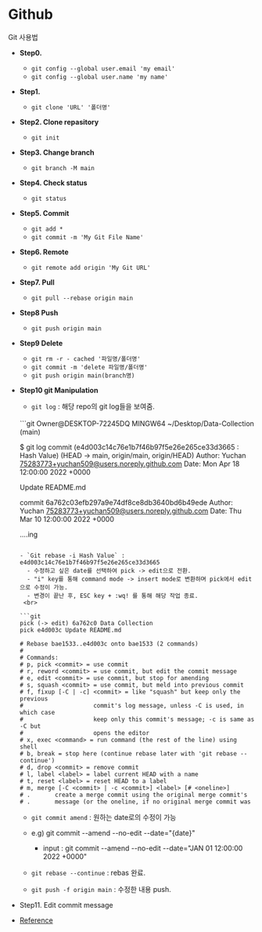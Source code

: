 # Github
Git 사용법

- **Step0.**
  - `git config --global user.email 'my email'`
  - `git config --global user.name 'my name'`

- **Step1.**
  - `git clone 'URL' '폴더명'`
    
- **Step2. Clone repasitory**
  - `git init`

- **Step3. Change branch**
  - `git branch -M main`

- **Step4. Check status**
   - `git status`

- **Step5. Commit**
  - `git add *`
  - `git commit -m 'My Git File Name'`

- **Step6. Remote**
  - `git remote add origin 'My Git URL'`

- **Step7. Pull**
  - `git pull --rebase origin main`

- **Step8 Push**
  - `git push origin main`

- **Step9 Delete**
  - `git rm -r - cached '파일명/폴더명'` 
  - `git commit -m 'delete 파일명/폴더명'`
  - `git push origin main(branch명)`

- **Step10 git Manipulation**
  - `git log` : 해당 repo의 git log들을 보여줌.
  <br>
  ```git
  Owner@DESKTOP-72245DQ MINGW64 ~/Desktop/Data-Collection (main)

  $ git log
  commit (e4d003c14c76e1b7f46b97f5e26e265ce33d3665 : Hash Value) (HEAD -> main, origin/main, origin/HEAD)
  Author: Yuchan <75283773+yuchan509@users.noreply.github.com>
  Date:   Mon Apr 18 12:00:00 2022 +0000

    Update README.md

  commit 6a762c03efb297a9e74df8ce8db3640bd6b49ede
  Author: Yuchan <75283773+yuchan509@users.noreply.github.com>
  Date:   Thu Mar 10 12:00:00 2022 +0000
  
  ....ing
  ```

  - `Git rebase -i Hash Value` : e4d003c14c76e1b7f46b97f5e26e265ce33d3665
    - 수정하고 싶은 date를 선택하여 pick -> edit으로 전환.
    - "i" key를 통해 command mode -> insert mode로 변환하며 pick에서 edit으로 수정이 가능.
    - 변경이 끝난 후, ESC key + :wq! 를 통해 해당 작업 종료.
   <br>

  ```git
  pick (-> edit) 6a762c0 Data Collection
  pick e4d003c Update README.md

  # Rebase bae1533..e4d003c onto bae1533 (2 commands)
  #
  # Commands:
  # p, pick <commit> = use commit
  # r, reword <commit> = use commit, but edit the commit message
  # e, edit <commit> = use commit, but stop for amending
  # s, squash <commit> = use commit, but meld into previous commit
  # f, fixup [-C | -c] <commit> = like "squash" but keep only the previous
  #                    commit's log message, unless -C is used, in which case
  #                    keep only this commit's message; -c is same as -C but
  #                    opens the editor
  # x, exec <command> = run command (the rest of the line) using shell
  # b, break = stop here (continue rebase later with 'git rebase --continue')
  # d, drop <commit> = remove commit
  # l, label <label> = label current HEAD with a name
  # t, reset <label> = reset HEAD to a label
  # m, merge [-C <commit> | -c <commit>] <label> [# <oneline>]
  # .       create a merge commit using the original merge commit's
  # .       message (or the oneline, if no original merge commit was

  ```
  
  - `git commit amend` : 원하는 date로의 수정이 가능
  - e.g) git commit --amend --no-edit --date="{date}"
    - input : git commit --amend --no-edit --date="JAN 01 12:00:00 2022 +0000"


  - `git rebase --continue` : rebas 완료.

  - `git push -f origin main` : 수정한 내용 push.


- Step11. Edit commit message
- [Reference](https://github.com/yuchan509/Frontend-Study)

